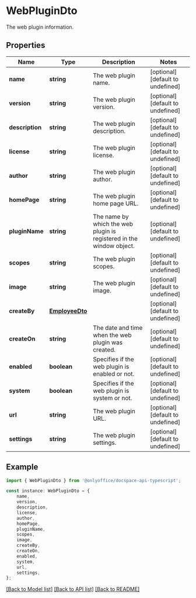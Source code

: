 # WebPluginDto

The web plugin information.

## Properties

Name | Type | Description | Notes
------------ | ------------- | ------------- | -------------
**name** | **string** | The web plugin name. | [optional] [default to undefined]
**version** | **string** | The web plugin version. | [optional] [default to undefined]
**description** | **string** | The web plugin description. | [optional] [default to undefined]
**license** | **string** | The web plugin license. | [optional] [default to undefined]
**author** | **string** | The web plugin author. | [optional] [default to undefined]
**homePage** | **string** | The web plugin home page URL. | [optional] [default to undefined]
**pluginName** | **string** | The name by which the web plugin is registered in the window object. | [optional] [default to undefined]
**scopes** | **string** | The web plugin scopes. | [optional] [default to undefined]
**image** | **string** | The web plugin image. | [optional] [default to undefined]
**createBy** | [**EmployeeDto**](EmployeeDto.md) |  | [optional] [default to undefined]
**createOn** | **string** | The date and time when the web plugin was created. | [optional] [default to undefined]
**enabled** | **boolean** | Specifies if the web plugin is enabled or not. | [optional] [default to undefined]
**system** | **boolean** | Specifies if the web plugin is system or not. | [optional] [default to undefined]
**url** | **string** | The web plugin URL. | [optional] [default to undefined]
**settings** | **string** | The web plugin settings. | [optional] [default to undefined]

## Example

```typescript
import { WebPluginDto } from '@onlyoffice/docspace-api-typescript';

const instance: WebPluginDto = {
    name,
    version,
    description,
    license,
    author,
    homePage,
    pluginName,
    scopes,
    image,
    createBy,
    createOn,
    enabled,
    system,
    url,
    settings,
};
```

[[Back to Model list]](../README.md#documentation-for-models) [[Back to API list]](../README.md#documentation-for-api-endpoints) [[Back to README]](../README.md)
